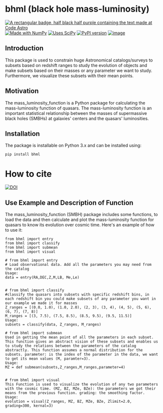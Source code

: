 # bhml  (black hole mass-luminosity)
[![A rectangular badge, half black half purple containing the text made at Code Astro](https://img.shields.io/badge/Made%20at-Code/Astro-blueviolet.svg)](https://semaphorep.github.io/codeastro/)
[![Made with NumPy](https://img.shields.io/badge/Made%20with-NumPy-blue.svg)](https://numpy.org/)
[![Uses SciPy](https://img.shields.io/badge/Uses-SciPy-red.svg)](https://www.scipy.org/)
[![PyPI version](https://badge.fury.io/py/bhml.svg)](https://pypi.org/project/bhml/)
[![image](https://img.shields.io/badge/License-MIT-yellow.svg)](https://opensource.org/licenses/MIT)


## Introduction

This package is used to constrain huge Astronomical catalogs/surveys to subsets based on redshift ranges to study the evolution of objects and make subsets based on their masses or any parameter we want to study. Furthermore, we visualize these subsets with their mean points.


## Motivation

The mass_luminosity_function is a Python package for calculating the mass-luminosity function of quasars. The mass-luminosity function is an important statistical relationship between the masses of supermassive black holes (SMBHs) at galaxies' centers and the quasars' luminosities.


## Installation

The package is installable on Python 3.x and can be installed using:

```pip install bhml```

# How to cite

[![DOI](https://zenodo.org/badge/824626583.svg)](https://doi.org/10.5281/zenodo.15914046)


## Use Example and Description of Function

The mass_luminosity_function (SMBH) package includes some functions, to load the data and then calculate and plot the mass-luminosity function for quasars to know its evolution over cosmic time.
Here's an example of how to use it:

```
from bhml import entry
from bhml import classify
from bhml import submean
from bhml import visual

# from bhml import entry
# Load observational data. Add all the parameters you may need from the catalog
Usage:
data = entry(RA,DEC,Z,M,LB, Me,Le)   


# from bhml import classify
#classify the quasars into subsets with specific redshift bins, in each redshift bin you could make subsets of any parameter you want in our example we made it for masses
Z_ranges = [(0.0, 1.0), (1.0, 2.0), (2, 3), (3, 4), (4, 5), (5, 6), (6, 7), (7, 8)]
M_ranges = [(3, 7.5), (7.5, 8.5), (8.5, 9.5), (9.5, 11.5)]
Usage:
subsets = classify(data, Z_ranges, M_ranges) 

# from bhml import submean
Used in getting the mean point of all the parameters in each subset. This function gives an abstract vision of these subsets and enables us to study the relations between the parameters of the catalog abstractly. This function assumes a normal distribution for the subsets. parameter: is the index of the parameter in the data, we want to get its mean values (M, paramter=3).
Usage:
MZ = def submean(subsets,Z_ranges,M_ranges,parameter=4)


# from bhml import visual
This Function is used to visualize the evolution of any two parameters with the cosmic time. (MZ, BZ, MZe, BZe): the parameters we got their means from the previous function. grading: the smoothing factor.
Usage:
evolution = visual(Z_ranges, MZ, BZ, MZe, BZe, Zlimit=2.0, grading=300, kernal=3)


